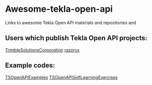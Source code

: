 # Awesome-tekla-open-api
Links to awesome Tekla Open API materials and repositories and 

## Users which publish Tekla Open API projects:
[TrimbleSolutionsCorporation](https://github.com/TrimbleSolutionsCorporation)
[razorcx](https://github.com/razorcx)

## Example codes:
[TSOpenAPIExamples](https://github.com/TrimbleSolutionsCorporation/TSOpenAPIExamples)
[TSOpenAPISelfLearningExercises](https://github.com/TrimbleSolutionsCorporation/TSOpenAPISelfLearningExercises)


